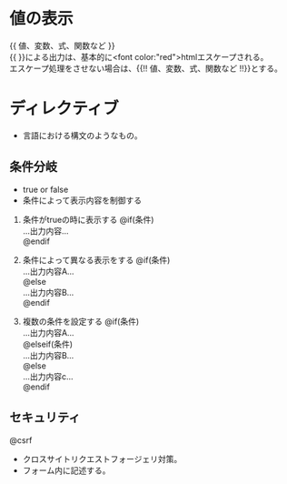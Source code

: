 # 値の表示
{{ 値、変数、式、関数など }}  
{{ }}による出力は、基本的に<font color:"red">htmlエスケープ</font>される。  
エスケープ処理をさせない場合は、{{!! 値、変数、式、関数など !!}}とする。　　

# ディレクティブ
- 言語における構文のようなもの。　　

## 条件分岐
- true or false
- 条件によって表示内容を制御する

1. 条件がtrueの時に表示する
@if(条件)  
...出力内容...  
@endif  

1. 条件によって異なる表示をする
@if(条件)  
...出力内容A...  
@else  
...出力内容B...  
@endif  

1. 複数の条件を設定する
@if(条件)  
...出力内容A...  
@elseif(条件)  
...出力内容B...  
@else  
...出力内容c...  
@endif  

## セキュリティ
@csrf  
- クロスサイトリクエストフォージェリ対策。
- フォーム内に記述する。
